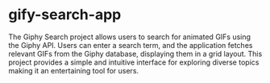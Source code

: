# gify-search-app
The Giphy Search project allows users to search for animated GIFs using the Giphy API. Users can enter a search term, and the application fetches relevant GIFs from the Giphy database, displaying them in a grid layout. This project provides a simple and intuitive interface for exploring diverse topics making it an entertaining tool for users.
